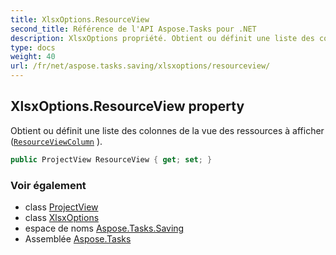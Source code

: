 ```yaml
---
title: XlsxOptions.ResourceView
second_title: Référence de l'API Aspose.Tasks pour .NET
description: XlsxOptions propriété. Obtient ou définit une liste des colonnes de la vue des ressources à afficher ResourceViewColumn .
type: docs
weight: 40
url: /fr/net/aspose.tasks.saving/xlsxoptions/resourceview/
---
```

## XlsxOptions.ResourceView property

Obtient ou définit une liste des colonnes de la vue des ressources à afficher ([`ResourceViewColumn`](../../../aspose.tasks.visualization/resourceviewcolumn/) ).

```csharp
public ProjectView ResourceView { get; set; }
```

### Voir également

* class [ProjectView](../../../aspose.tasks.visualization/projectview/)
* class [XlsxOptions](../)
* espace de noms [Aspose.Tasks.Saving](../../xlsxoptions/)
* Assemblée [Aspose.Tasks](../../../)


